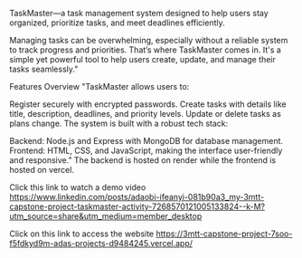 TaskMaster—a task management system designed to help users stay organized, prioritize tasks, and meet deadlines efficiently.

Managing tasks can be overwhelming, especially without a reliable system to track progress and priorities. That’s where TaskMaster comes in. It's a simple yet powerful tool to help users create, update, and manage their tasks seamlessly."

Features Overview
"TaskMaster allows users to:

Register securely with encrypted passwords.
Create tasks with details like title, description, deadlines, and priority levels.
Update or delete tasks as plans change.
The system is built with a robust tech stack:

Backend: Node.js and Express with MongoDB for database management.
Frontend: HTML, CSS, and JavaScript, making the interface user-friendly and responsive."
The backend is hosted on render while the frontend is hosted on vercel.

Click this link to watch a demo video
https://www.linkedin.com/posts/adaobi-ifeanyi-081b90a3_my-3mtt-capstone-project-taskmaster-activity-7268570121005133824--k-M?utm_source=share&utm_medium=member_desktop

Click on this link to access the website
https://3mtt-capstone-project-7soo-f5fdkyd9m-adas-projects-d9484245.vercel.app/
